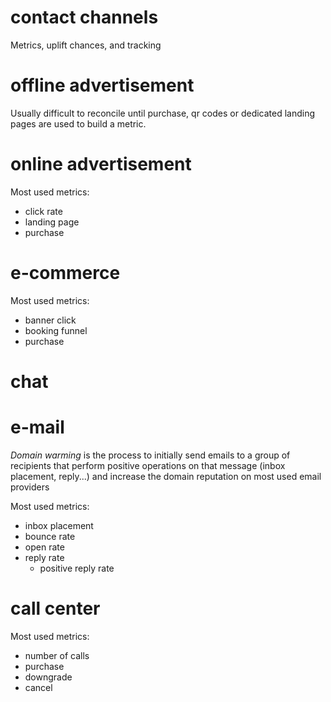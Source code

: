 # contact channels

Metrics, uplift chances, and tracking

# offline advertisement

Usually difficult to reconcile until purchase, qr codes or dedicated landing pages are used to build a metric.

# online advertisement

Most used metrics:

* click rate
* landing page
* purchase

# e-commerce

Most used metrics:

* banner click
* booking funnel
* purchase

# chat

# e-mail

_Domain warming_ is the process to initially send emails to a group of recipients that perform positive operations on that message (inbox placement, reply...) and increase the domain reputation on most used email providers

Most used metrics:

* inbox placement
* bounce rate
* open rate
* reply rate
  * positive reply rate

# call center

Most used metrics:

* number of calls
* purchase
* downgrade
* cancel
